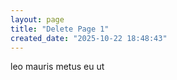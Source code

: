 ```yaml
---
layout: page
title: "Delete Page 1"
created_date: "2025-10-22 18:48:43"
---
```


leo mauris metus eu ut 
